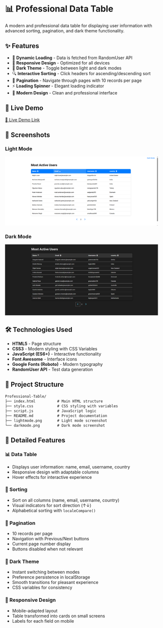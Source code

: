 # 📊 Professional Data Table

A modern and professional data table for displaying user information with advanced sorting, pagination, and dark theme functionality.

## ✨ Features

- 🔄 **Dynamic Loading** - Data is fetched from RandomUser API
- 📱 **Responsive Design** - Optimized for all devices
- 🌙 **Dark Theme** - Toggle between light and dark modes
- 🔍 **Interactive Sorting** - Click headers for ascending/descending sort
- 📄 **Pagination** - Navigate through pages with 10 records per page
- ⚡ **Loading Spinner** - Elegant loading indicator
- 🎨 **Modern Design** - Clean and professional interface

## 🚀 Live Demo

[🔗 Live Demo Link](https://lambrugeorge.github.io/Professional-Table/) 

## 📸 Screenshots

### Light Mode
![Light Mode](lightmode.png)

### Dark Mode  
![Dark Mode](darkmode.png)

## 🛠️ Technologies Used

- **HTML5** - Page structure
- **CSS3** - Modern styling with CSS Variables
- **JavaScript (ES6+)** - Interactive functionality
- **Font Awesome** - Interface icons
- **Google Fonts (Roboto)** - Modern typography
- **RandomUser API** - Test data generation

## 📁 Project Structure

```
Professional-Table/
├── index.html          # Main HTML structure
├── style.css           # CSS styling with variables
├── script.js           # JavaScript logic
├── README.md           # Project documentation
├── lightmode.png       # Light mode screenshot
└── darkmode.png        # Dark mode screenshot
```

## 🎯 Detailed Features

### 📊 Data Table
- Displays user information: name, email, username, country
- Responsive design with adaptable columns
- Hover effects for interactive experience

### 🔄 Sorting
- Sort on all columns (name, email, username, country)
- Visual indicators for sort direction (↑↓)
- Alphabetical sorting with `localeCompare()`

### 📄 Pagination
- 10 records per page
- Navigation with Previous/Next buttons
- Current page number display
- Buttons disabled when not relevant

### 🌙 Dark Theme
- Instant switching between modes
- Preference persistence in localStorage
- Smooth transitions for pleasant experience
- CSS variables for consistency

### 📱 Responsive Design
- Mobile-adapted layout
- Table transformed into cards on small screens
- Labels for each field on mobile